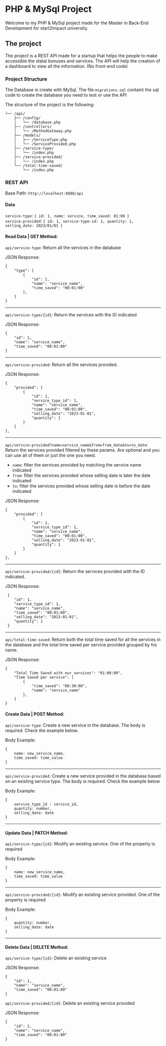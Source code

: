 # PHP & MySql Project

Welcome to my PHP & MySql project made for the Master in Back-End Development for start2impact university.

## The project

The project is a REST API made for a startup that helps the people to make accessible the statal bonuses and services. The API will help the creation of a dashboard to view all the information. (No front-end code)

### Project Structure

The Database is create with MySql. The file `migrations.sql` containt the sql code to create the database you need to test or use the API

The structure of the project is the following:

```
└── /api/
    ├── /config/
    │   └── /database.php
    ├── /controllers/
    │   └── /MethodGateway.php
    ├── /models/
    │   ├── /ServiceType.php
    │   └── /ServiceProvided.php
    ├── /service-type/
    │   └── /index.php
    ├── /service-provided/
    │   └── /index.php
    └── /total-time-saved/
        └── /index.php
```

### REST API

Base Path: `http://localhost:8888/api`

#### Data

`service-type`: `{ id: 1, name: service, time_saved: 01:00 }`  
`service-provided`: `{ id: 1, service-type-id: 1, quantity: 1, selling_date: 2023/01/01 }`

#### Read Data | GET Method:

`api/service-type`: Return all the services in the database

JSON Response:

```
{
    "type": [
        {
            "id": 1,
            "name": "service_name",
            "time_saved": "00:01:00"
        },
    ]
}
```

---

`api/service-type/{id}`: Return the services with the ID indicated

JSON Response:

```
{
    "id": 1,
    "name": "service_name",
    "time_saved": "00:01:00"
}
```

---

`api/service-provided`: Return all the services provided.

JSON Response:

```
{
    "provided": [
        {
            "id": 1,
            "service_type_id": 1,
            "name": "service_name",
            "time_saved": "00:01:00",
            "selling_date": "2023-01-01",
            "quantity": 1
        }
    ]
},
```

---

`api/service-provided?name=service_name&from=from_date&to=to_date`: Return the services provided filtered by these params. Are optional and you can use all of them or just the one you need.

- `name`: filter the services provided by matching the service name indicated
- `from`: filter the services provided whose selling date is later the date indicated
- `to`: filter the services provided whose selling date is before the date indicated

JSON Response:

```
{
    "provided": [
        {
            "id": 1,
            "service_type_id": 1,
            "name": "service_name",
            "time_saved": "00:01:00",
            "selling_date": "2023-01-01",
            "quantity": 1
        }
    ]
},
```

---

`api/service-provided/{id}`: Return the services provided with the ID indicated.

JSON Response:

```
 {
    "id": 1,
    "service_type_id": 1,
    "name": "service_name",
    "time_saved": "00:01:00",
    "selling_date": "2023-01-01",
    "quantity": 1
 }
```

---

`api/total-time-saved`: Return both the total time saved for all the services in the database and the total time saved per service provided grouped by his name.

JSON Response:

```
{
    "Total Time Saved with our services": "01:00:00",
    "Time Saved per service": [
        {
            "time_saved": "00:30:00",
            "name": "service_name"
        },
    ]
}
```

#### Create Data | POST Method:

`api/service-type`: Create a new service in the database. The body is required. Check the example below.

Body Example:

```
{
    name: new_service_name,
    time_saved: time_value
}
```

---

`api/service-provided`: Create a new service provided in the database based on an existing service type. The body is required. Check the example below

Body Example:

```
{
    service_type_id : service_id,
    quantity: number,
    selling_date: date
}
```

---

#### Update Data | PATCH Method:

`api/service-type/{id}`: Modify an existing service. One of the property is required

Body Example:

```
{
    name: new_service_name,
    time_saved: time_value
}
```

---

`api/service-provided/{id}`: Modify an existing service provided. One of the property is required

Body Example:

```
{
    quantity: number,
    selling_date: date
}
```

---

#### Delete Data | DELETE Method:

`api/service-type/{id}`: Delete an existing service

JSON Response:

```
{
    "id": 1,
    "name": "service_name",
    "time_saved": "00:01:00"
}
```

`api/service-provided/{id}`: Delete an existing service provided

JSON Response:

```
{
    "id": 1,
    "name": "service_name",
    "time_saved": "00:01:00"
}
```
